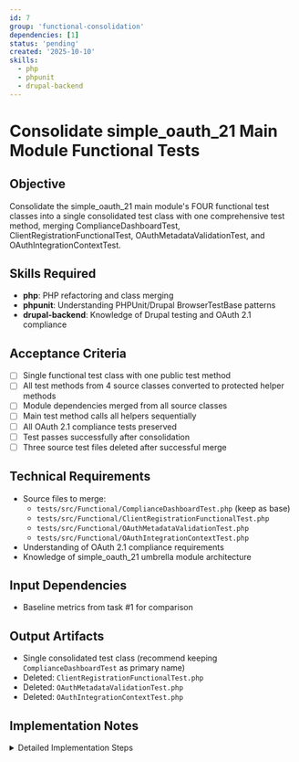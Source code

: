 ```yaml
---
id: 7
group: 'functional-consolidation'
dependencies: [1]
status: 'pending'
created: '2025-10-10'
skills:
  - php
  - phpunit
  - drupal-backend
---
```


# Consolidate simple_oauth_21 Main Module Functional Tests

## Objective

Consolidate the simple_oauth_21 main module's FOUR functional test classes into a single consolidated test class with one comprehensive test method, merging ComplianceDashboardTest, ClientRegistrationFunctionalTest, OAuthMetadataValidationTest, and OAuthIntegrationContextTest.

## Skills Required

- **php**: PHP refactoring and class merging
- **phpunit**: Understanding PHPUnit/Drupal BrowserTestBase patterns
- **drupal-backend**: Knowledge of Drupal testing and OAuth 2.1 compliance

## Acceptance Criteria

- [ ] Single functional test class with one public test method
- [ ] All test methods from 4 source classes converted to protected helper methods
- [ ] Module dependencies merged from all source classes
- [ ] Main test method calls all helpers sequentially
- [ ] All OAuth 2.1 compliance tests preserved
- [ ] Test passes successfully after consolidation
- [ ] Three source test files deleted after successful merge

## Technical Requirements

- Source files to merge:
  - `tests/src/Functional/ComplianceDashboardTest.php` (keep as base)
  - `tests/src/Functional/ClientRegistrationFunctionalTest.php`
  - `tests/src/Functional/OAuthMetadataValidationTest.php`
  - `tests/src/Functional/OAuthIntegrationContextTest.php`
- Understanding of OAuth 2.1 compliance requirements
- Knowledge of simple_oauth_21 umbrella module architecture

## Input Dependencies

- Baseline metrics from task #1 for comparison

## Output Artifacts

- Single consolidated test class (recommend keeping `ComplianceDashboardTest` as primary name)
- Deleted: `ClientRegistrationFunctionalTest.php`
- Deleted: `OAuthMetadataValidationTest.php`
- Deleted: `OAuthIntegrationContextTest.php`

## Implementation Notes

<details>
<summary>Detailed Implementation Steps</summary>

### Step 1: Analyze All Four Test Classes

Read each source file:

1. **ComplianceDashboardTest** - Based on code review, has one consolidated test method already:
   - `testComprehensiveDashboardFunctionality()` - Tests dashboard access, RFC matrix display, module installation effects

2. **ClientRegistrationFunctionalTest**
   - Tests RFC 7591 Dynamic Client Registration
   - List all test methods

3. **OAuthMetadataValidationTest**
   - Tests metadata validation and compliance
   - List all test methods

4. **OAuthIntegrationContextTest**
   - Tests integration between modules
   - List all test methods

### Step 2: Choose Base Class

Use **ComplianceDashboardTest** as the base since it's already partially consolidated and represents the core functionality of the umbrella module.

### Step 3: Merge Module Dependencies

The main module coordinates all sub-modules, so module dependencies will be extensive:

```php
protected static $modules = [
  'system',
  'user',
  'serialization',
  'simple_oauth',
  'consumers',
  'simple_oauth_21',
  // Dynamically enable sub-modules as needed in tests
  'simple_oauth_pkce',
  'simple_oauth_native_apps',
  'simple_oauth_device_flow',
  'simple_oauth_server_metadata',
  'simple_oauth_client_registration',
];
```

**Note**: Some tests may dynamically enable modules during execution. Preserve this pattern.

### Step 4: Merge setUp() Methods

Combine initialization logic from all four classes:

```php
protected function setUp(): void {
  parent::setUp();

  // Admin user creation (from ComplianceDashboardTest)
  $this->adminUser = $this->drupalCreateUser([
    'administer simple_oauth entities',
  ]);

  // Additional setup from ClientRegistrationFunctionalTest
  // ...

  // Additional setup from OAuthMetadataValidationTest
  // ...

  // Additional setup from OAuthIntegrationContextTest
  // ...
}
```

### Step 5: Extend Comprehensive Test Method

ComplianceDashboardTest already has `testComprehensiveDashboardFunctionality()`. Expand it:

```php
/**
 * Comprehensive OAuth 2.1 compliance and integration test.
 *
 * Tests the simple_oauth_21 umbrella module functionality including:
 * - Compliance dashboard display and RFC matrix
 * - Dynamic client registration (RFC 7591)
 * - OAuth metadata validation
 * - Integration context between sub-modules
 * - Module installation and interaction effects
 *
 * All scenarios execute sequentially using a shared Drupal instance.
 */
public function testComprehensiveOAuth21Functionality(): void {
  // Compliance dashboard tests (existing)
  $this->helperDashboardAccess();
  $this->helperRfcMatrixDisplay();
  $this->helperModuleInstallationEffects();

  // Client registration tests (from ClientRegistrationFunctionalTest)
  $this->helperDynamicClientRegistration();
  $this->helperClientRegistrationValidation();
  $this->helperRegistrationEndpointSecurity();

  // Metadata validation tests (from OAuthMetadataValidationTest)
  $this->helperMetadataComplianceValidation();
  $this->helperMetadataStructureValidation();
  $this->helperCrossModuleMetadataIntegration();

  // Integration context tests (from OAuthIntegrationContextTest)
  $this->helperSubModuleIntegration();
  $this->helperComplianceServiceIntegration();
  $this->helperEndToEndOAuthFlow();
}
```

### Step 6: Refactor Existing Test

ComplianceDashboardTest has `testComprehensiveDashboardFunctionality()` which already consolidates multiple scenarios. Break it into helpers:

**Current structure:**
```php
public function testComprehensiveDashboardFunctionality() {
  // Test 1: Dashboard access and permissions
  $this->drupalGet('/admin/config/people/simple_oauth/oauth-21');
  $this->assertSession()->statusCodeEquals(403);

  // Test 2: RFC matrix is displayed
  // ...

  // Test 3: Dashboard updates with PKCE module
  // ...

  // Test 4: Dashboard updates with full submodule installation
  // ...

  // Test 5: Dashboard displays RFC implementation status
  // ...
}
```

**Refactor to:**
```php
protected function helperDashboardAccess(): void {
  // Test 1: Dashboard access and permissions
  // Anonymous users should not have access.
  $this->drupalGet('/admin/config/people/simple_oauth/oauth-21');
  $this->assertSession()->statusCodeEquals(403);

  // Admin users should have access.
  $this->drupalLogin($this->adminUser);
  $this->drupalGet('/admin/config/people/simple_oauth/oauth-21');
  $this->assertSession()->statusCodeEquals(200);
  $this->assertSession()->pageTextContains('OAuth 2.1 RFC Implementation Status');
}

protected function helperRfcMatrixDisplay(): void {
  // Test 2: RFC matrix is displayed
  // ...
}

protected function helperModuleInstallationEffects(): void {
  // Tests 3-5: Dynamic module installation effects
  // ...
}
```

### Step 7: Import Test Methods from Other Classes

For each test method in the other three classes:

```php
/**
 * Helper: Tests dynamic client registration endpoint.
 *
 * Validates RFC 7591 Dynamic Client Registration endpoint functionality
 * and proper client credential generation.
 *
 * Originally from: ClientRegistrationFunctionalTest::testClientRegistration()
 *
 * @covers \Drupal\simple_oauth_client_registration\Controller\ClientRegistrationController::register
 */
protected function helperDynamicClientRegistration(): void {
  // Original test logic from ClientRegistrationFunctionalTest
}
```

### Step 8: Handle Module State

The compliance dashboard tests dynamically install modules. Ensure proper ordering:

```php
public function testComprehensiveOAuth21Functionality(): void {
  // Test with minimal modules first
  $this->helperDashboardAccess();
  $this->helperRfcMatrixDisplay();

  // Install PKCE module
  $this->container->get('module_installer')->install(['simple_oauth_pkce']);

  // Test with PKCE enabled
  $this->helperPkceComplianceDisplay();

  // Install all sub-modules
  $this->container->get('module_installer')->install([
    'simple_oauth_native_apps',
    'simple_oauth_server_metadata',
    'simple_oauth_client_registration',
    'simple_oauth_device_flow',
  ]);

  // Test full integration
  $this->helperFullSubModuleIntegration();
}
```

### Step 9: Test Execution

```bash
cd /var/www/html
vendor/bin/phpunit tests/src/Functional/ComplianceDashboardTest.php -v
```

### Step 10: Delete Merged Source Files

After successful execution:

```bash
cd tests/src/Functional
rm ClientRegistrationFunctionalTest.php
rm OAuthMetadataValidationTest.php
rm OAuthIntegrationContextTest.php
```

### Critical Validations

**Must preserve**:
- OAuth 2.1 compliance dashboard functionality
- RFC implementation status tracking
- Dynamic client registration (RFC 7591)
- Metadata validation across modules
- Integration between sub-modules
- OAuth21ComplianceService integration
- Module installation effects on dashboard

**Integration Testing Context**:

The simple_oauth_21 main module is an **umbrella coordination module** that:
1. Provides compliance dashboard showing RFC implementation status
2. Coordinates between sub-modules
3. Integrates with OAuth21ComplianceService
4. Tracks which RFC standards are implemented

All tests validating this coordination MUST be preserved.

### Special Considerations

**Dynamic Module Installation**: Tests that use `$this->container->get('module_installer')->install()` to dynamically enable sub-modules should be preserved. This validates the dashboard updates correctly as modules are enabled.

**Service Integration**: Tests validating OAuth21ComplianceService integration must be preserved as they verify the core coordination mechanism.

</details>
